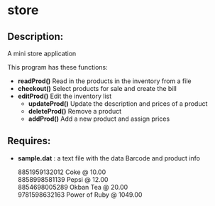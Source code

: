 store
=====

Description:
------------

A mini store application

This program has these functions:

* **readProd()** Read in the products in the inventory from a file
* **checkout()** Select products for sale and create the bill
* **editProd()** Edit the inventory list  
     - **updateProd()** Update the description and prices of a product  
     - **deleteProd()** Remove a product  
     - **addProd()** Add a new product and assign prices  

Requires:
---------

* **sample.dat** : a text file with the data Barcode and product info

    8851959132012 Coke @ 10.00  
    8858998581139 Pepsi @ 12.00  
    8854698005289 Okban Tea @ 20.00  
    9781598632163 Power of Ruby @ 1049.00  
    
